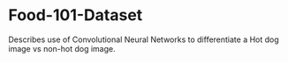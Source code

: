 # Food-101-Dataset
Describes use of Convolutional Neural Networks to differentiate a Hot dog image vs non-hot dog image.
